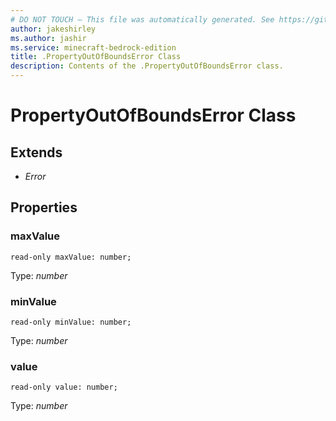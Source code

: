 ```yaml
---
# DO NOT TOUCH — This file was automatically generated. See https://github.com/mojang/minecraftapidocsgenerator to modify descriptions, examples, etc.
author: jakeshirley
ms.author: jashir
ms.service: minecraft-bedrock-edition
title: .PropertyOutOfBoundsError Class
description: Contents of the .PropertyOutOfBoundsError class.
---
```

# PropertyOutOfBoundsError Class

## Extends
- *Error*

## Properties

### **maxValue**
`read-only maxValue: number;`

Type: *number*

### **minValue**
`read-only minValue: number;`

Type: *number*

### **value**
`read-only value: number;`

Type: *number*
